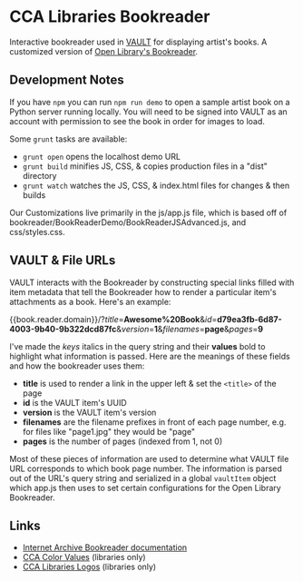 # CCA Libraries Bookreader

Interactive bookreader used in [VAULT](https://vault.cca.edu) for displaying artist's books. A customized version of [Open Library's Bookreader](https://github.com/openlibrary/bookreader).

## Development Notes

If you have `npm` you can run `npm run demo` to open a sample artist book on a Python server running locally. You will need to be signed into VAULT as an account with permission to see the book in order for images to load.

Some `grunt` tasks are available:

- `grunt open` opens the localhost demo URL
- `grunt build` minifies JS, CSS, & copies production files in a "dist" directory
- `grunt watch` watches the JS, CSS, & index.html files for changes & then builds

Our Customizations live primarily in the js/app.js file, which is based off of bookreader/BookReaderDemo/BookReaderJSAdvanced.js, and css/styles.css.

## VAULT & File URLs

VAULT interacts with the Bookreader by constructing special links filled with item metadata that tell the Bookreader how to render a particular item's attachments as a book. Here's an example:

{{book.reader.domain}}/?_title_=**Awesome%20Book**&_id_=**d79ea3fb-6d87-4003-9b40-9b322dcd87fc**&_version_=**1**&_filenames_=**page**&_pages_=**9**

I've made the _keys_ italics in the query string and their **values** bold to highlight what information is passed. Here are the meanings of these fields and how the bookreader uses them:

- **title** is used to render a link in the upper left & set the `<title>` of the page
- **id** is the VAULT item's UUID
- **version** is the VAULT item's version
- **filenames** are the filename prefixes in front of each page number, e.g. for files like "page1.jpg" they would be "page"
- **pages** is the number of pages (indexed from 1, not 0)

Most of these pieces of information are used to determine what VAULT file URL corresponds to which book page number. The information is parsed out of the URL's query string and serialized in a global `vaultItem` object which app.js then uses to set certain configurations for the Open Library Bookreader.

## Links

- [Internet Archive Bookreader documentation](https://openlibrary.org/dev/docs/bookreader)
- [CCA Color Values](https://sites.google.com/a/cca.edu/libraries/home/design/color-values) (libraries only)
- [CCA Libraries Logos](https://sites.google.com/a/cca.edu/libraries/home/design/logos) (libraries only)
